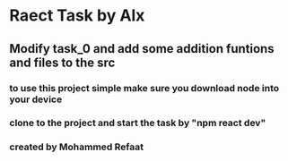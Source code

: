 # Raect Task by Alx
## Modify task_0 and add some addition funtions and files to the src
### to  use this project simple make sure you download node into your device 
### clone to the project and start the task by "npm react dev"
### created by Mohammed Refaat